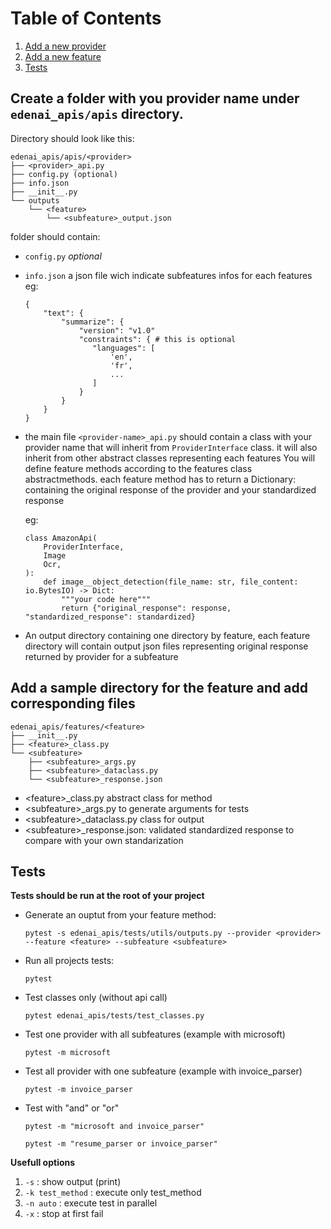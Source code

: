 
# Table of Contents
1.  [Add a new provider](#orga3ef4f7)
2.  [Add a new feature](#org97d5614)
3.  [Tests](#org3fd3a19)


<a id="orga3ef4f7"></a>

## Create a folder with you provider name under `edenai_apis/apis` directory.

Directory should look like this:

    edenai_apis/apis/<provider>
    ├── <provider>_api.py
    ├── config.py (optional)
    ├── info.json
    ├── __init__.py
    └── outputs
        └── <feature>
            └── <subfeature>_output.json

folder should contain:

-   `config.py` *optional*
-   `info.json`
    a json file wich indicate subfeatures infos for each features
    eg:
    
        {
            "text": {
                "summarize": {
                    "version": "v1.0"
                    "constraints": { # this is optional
                       "languages": [
                           'en',
                           'fr',
                           ...
                       ] 
                    }
                }
            }
        }
-   the main file `<provider-name>_api.py`
    should contain a class with your provider name that will inherit from `ProviderInterface` class.
    it will also inherit from other abstract classes representing each features
    You will define feature methods according to the features class abstractmethods.
    each feature method has to return a Dictionary:
    containing the original response of the provider and your standardized response
    
    eg:
    
        class AmazonApi(
            ProviderInterface,
            Image
            Ocr,
        ):
            def image__object_detection(file_name: str, file_content: io.BytesIO) -> Dict:
                """your code here"""
                return {"original_response": response, "standardized_response": standardized}

-   An output directory containing one directory by feature, each feature directory will contain output json files representing original response returned by provider for a subfeature


<a id="org97d5614"></a>

## Add a sample directory for the feature and add corresponding files

    edenai_apis/features/<feature>
    ├── __init__.py
    ├── <feature>_class.py
    └── <subfeature>
        ├── <subfeature>_args.py
        ├── <subfeature>_dataclass.py
        └── <subfeature>_response.json

-   \<feature>_class.py abstract class for method
-   \<subfeature>_args.py to generate arguments for tests
-   \<subfeature>_dataclass.py class for output
-   \<subfeature>_response.json: validated standardized response to compare with your own standarization


<a id="org3fd3a19"></a>

## Tests

**Tests should be run at the root of your project**

-   Generate an ouptut from your feature method:
    
        pytest -s edenai_apis/tests/utils/outputs.py --provider <provider> --feature <feature> --subfeature <subfeature>
-   Run all projects tests:
    
        pytest
-   Test classes only (without api call) 
    
        pytest edenai_apis/tests/test_classes.py
-   Test one provider with all subfeatures (example with microsoft) 
    
        pytest -m microsoft
-   Test all provider with one subfeature (example with invoice_parser) 
    
        pytest -m invoice_parser
-   Test with "and" or "or"
    
        pytest -m "microsoft and invoice_parser"
    
        pytest -m "resume_parser or invoice_parser"

**Usefull options**
1. `-s` : show output (print)
1. `-k test_method` : execute only test_method
1. `-n auto` : execute test in parallel
1. `-x` : stop at first fail

<a id="org0993329"></a>


